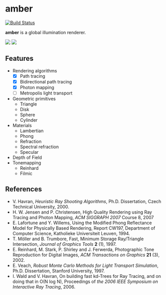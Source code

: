 amber
=====

[![Build Status](https://travis-ci.org/etheriqa/amber.svg?branch=master)](https://travis-ci.org/etheriqa/amber)

**amber** is a global illumination renderer.

![](https://gist.githubusercontent.com/etheriqa/fbec5f25fa05084c5abf/raw/0cb4dfee766e84562bcd8cfdde8e4ce423bac403/pt65536spp.png)
![](https://gist.githubusercontent.com/etheriqa/fbec5f25fa05084c5abf/raw/4e672b6e4f5f37af1eeda9f764b61715e0d73eec/pm16m256spp.png)

Features
--------

- Rendering algorithms
    - [x] Path tracing
    - [x] Bidirectional path tracing
    - [x] Photon mapping
    - [ ] Metropolis light transport
- Geometric primitives
    - Triangle
    - Disk
    - Sphere
    - Cylinder
- Materials
    - Lambertian
    - Phong
    - Refraction
    - Spectral refraction
    - Specular
- Depth of Field
- Tonemapping
    - Reinhard
    - Filmic

References
----------

- V. Havran, *Heuristic Ray Shooting Algorithms*, Ph.D. Dissertation, Czech Technical University, 2000.
- H. W. Jensen and P. Christensen, High Quality Rendering using Ray Tracing and Photon Mapping, *ACM SIGGRAPH 2007* Course 8, 2007
- E. Lafortune and Y. Willems, Using the Modified Phong Reflectance Model for Physically Based Rendering, Report CW197, Department of Computer Science, Katholieke Universiteit Leuven, 1994.
- T. Möller and B. Trumbore, Fast, Minimum Storage Ray/Triangle Intersection, *Journal of Graphics Tools* **2** (1), 1997.
- E. Reinhard, M. Stark, P. Shirley and J. Ferwerda, Photographic Tone Reproduction for Digital Images, *ACM Transactions on Graphics* **21** (3), 2002.
- E. Veach, *Robust Monte Carlo Methods for Light Transport Simulation*, Ph.D. Dissertation, Stanford University, 1997.
- I. Wald and V. Havran, On building fast kd-Trees for Ray Tracing, and on doing that in O(N log N), Proceedings of *the 2006 IEEE Symposium on Interactive Ray Tracing*, 2006.
